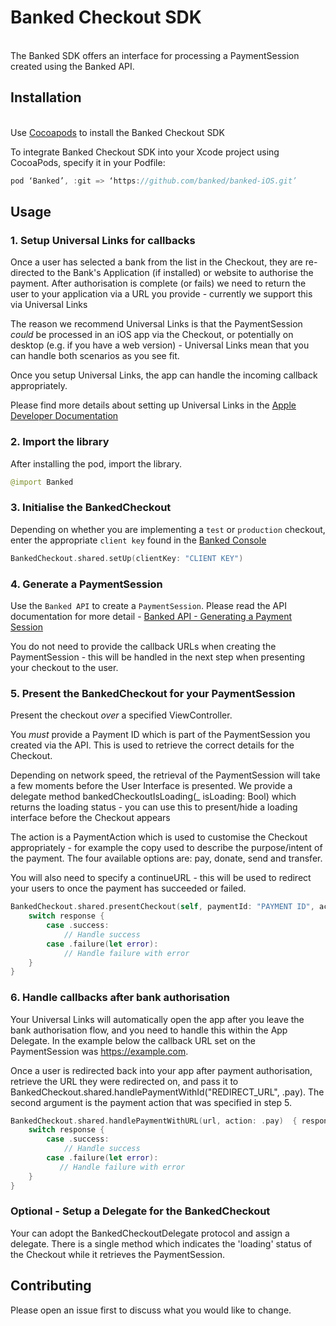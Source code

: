 # Banked Checkout SDK
\
The Banked SDK offers an interface for processing a PaymentSession created using the Banked API.

## Installation
\
Use [Cocoapods](https://cocoapods.org/) to install the Banked Checkout SDK

To integrate Banked Checkout SDK into your Xcode project using CocoaPods, specify it in your Podfile:

```swift
pod ‘Banked’, :git => ‘https://github.com/banked/banked-iOS.git’
```

## Usage

### 1. Setup Universal Links for callbacks

Once a user has selected a bank from the list in the Checkout, they are re-directed to the Bank's Application (if installed) or website to authorise the payment. After authorisation is complete (or fails) we need to return the user to your application via a URL you provide - currently we support this via Universal Links

The reason we recommend Universal Links is that the PaymentSession _could_ be processed in an iOS app via the Checkout, or potentially on desktop (e.g. if you have a web version) - Universal Links mean that you can handle both scenarios as you see fit.

Once you setup Universal Links, the app can handle the incoming callback appropriately.

Please find more details about setting up Universal Links in the [Apple Developer Documentation](https://developer.apple.com/documentation/uikit/inter-process_communication/allowing_apps_and_websites_to_link_to_your_content) 


### 2. Import the library

After installing the pod, import the library.

```swift
@import Banked
```

### 3. Initialise the BankedCheckout

Depending on whether you are implementing a `test` or `production` checkout, enter the appropriate `client key` found in the [Banked Console](https://console.banked.com/client_keys)

```swift
BankedCheckout.shared.setUp(clientKey: "CLIENT KEY")
```

### 4. Generate a PaymentSession

Use the `Banked API` to create a `PaymentSession`. Please read the API documentation for more detail - [Banked API - Generating a Payment Session](https://developer.banked.com/docs/getting-started#3-generate-a-payment-session)

You do not need to provide the callback URLs when creating the PaymentSession - this will be handled in the next step when presenting your checkout to the user. 

### 5. Present the BankedCheckout for your PaymentSession

Present the checkout *over* a specified ViewController. 

You *must* provide a Payment ID which is part of the PaymentSession you created via the API. This is used to retrieve the correct details for the Checkout.

Depending on network speed, the retrieval of the PaymentSession will take a few moments before the User Interface is presented. We provide a delegate method bankedCheckoutIsLoading(_ isLoading: Bool) which returns the loading status - you can use this to present/hide a loading interface before the Checkout appears

The action is a PaymentAction which is used to customise the Checkout appropriately - for example the copy used to describe the purpose/intent of the payment. The four available options are: pay, donate, send and transfer.

You will also need to specify a continueURL - this will be used to redirect your users to once the payment has succeeded or failed.

```swift
BankedCheckout.shared.presentCheckout(self, paymentId: "PAYMENT ID", action: .pay, continueURL: "example.com"){ (response) in
    switch response {
        case .success:
            // Handle success
        case .failure(let error):
            // Handle failure with error
    }
}
```

### 6. Handle callbacks after bank authorisation

Your Universal Links will automatically open the app after you leave the bank authorisation flow, and you need to handle this within the App Delegate. In the example below the callback URL set on the PaymentSession was https://example.com.

Once a user is redirected back into your app after payment authorisation, retrieve the URL they were redirected on, and pass it to BankedCheckout.shared.handlePaymentWithId("REDIRECT_URL", .pay). The second argument is the payment action that was specified in step 5.

```swift
BankedCheckout.shared.handlePaymentWithURL(url, action: .pay)  { response in
    switch response {
        case .success:
            // Handle success
        case .failure(let error):
           // Handle failure with error
    }
}
```


### Optional - Setup a Delegate for the BankedCheckout

Your can adopt the BankedCheckoutDelegate protocol and assign a delegate. There is a single method which indicates the 'loading' status of the Checkout while it retrieves the PaymentSession. 

## Contributing
Please open an issue first to discuss what you would like to change.
